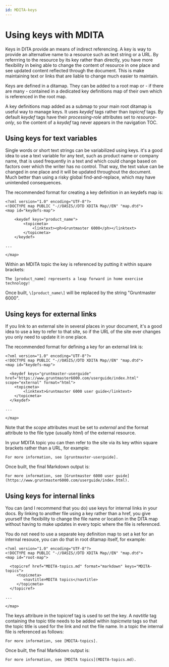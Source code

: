 ```yaml
---
id: MDITA-keys
---
```


# Using keys with MDITA

Keys in DITA provide an means of indirect referencing. A key is way to provide an alternative name to a resource such as text string or a URL. By referrring to the resource by its key rather than directly, you have more flexibility in being able to change the content of resource in one place and see updated content reflected through the document. This is make maintaining text  or links that are liable to change much easier to maintain.

Keys are defined in a ditamap. They can be added to a root map or - if there are many - contained in a dedicated key definitions map of their own which is referenced in the root map.

A key definitions map added as a submap to your main root ditamap is useful way to manage keys. It uses *keydef* tags rather than *topicref* tags. By default *keydef* tags have their *processing-role* attributes set to *resource-only*, so the content of a *keydef* tag never appears in the navigation TOC. 

## Using keys for text variables

Single words or short text strings can be variabilized using keys. it's a good idea to use a text variable for any text, such as product name or company name, that is used frequently in a text and which could change based on factors over which the writer has no control. That way, the text value can be changed in one place and it will be updated throughout the document. Much better than using a risky global find-and-replace, which may have unintended consequences.

The recommended format for creating a key definition in an keydefs map is:
```
<?xml version="1.0" encoding="UTF-8"?>
<!DOCTYPE map PUBLIC "-//OASIS//DTD XDITA Map//EN" "map.dtd">
<map id="keydefs-map">    
    
    <keydef keys="product_name">
        <topicmeta>
            <linktext><ph>Gruntmaster 6000</ph></linktext>
        </topicmeta>
    </keydef>

...

</map>
```
Within an MDITA topic the key is referenced by putting it within square brackets:
```
The [product_name] represents a leap forward in home exercise technology! 
```
Once built, `\[product_name\]` will be replaced by the string "Gruntmaster 6000".

## Using keys for external links

If you link to an external site in several places in your document, it's a good idea to use a key to refer to that site, so if the URL of the site ever changes you only need to update it in one place.

The recommended format for defining a key for an external link is:
```
<?xml version="1.0" encoding="UTF-8"?>
<!DOCTYPE map PUBLIC "-//OASIS//DTD XDITA Map//EN" "map.dtd">
<map id="keydefs-map">  

  <keydef keys="gruntmaster-userguide" href="https://www.gruntmaster6000.com/userguide/index.html" scope="external" format="html">
    <topicmeta>
        <linktext>Gruntmaster 6000 user guide</linktext>
    </topicmeta>
  </keydef>

...

</map>
```
Note that the *scope* attributes must be set to *external* and the format attribute to the file type (usually *html*) of the external resource.

In your MDITA topic you can then refer to the site via its key wthin square brackets rather than a URL, for example:
```
For more information, see [gruntmaster-userguide].
```
Once built, the final Markdown output is:
```
For more information, see [Gruntmaster 6000 user guide](https://www.gruntmaster6000.com/userguide/index.html).
```

## Using keys for internal links

You can (and I recommend that you do) use keys for internal links in your docs. By linking to another file using a key rather than a href, you give yourself the flexibility to change the file name or location in the DITA map without having to make updates in every topic where the file is referenced.

You do not need to use a separate key definition map to set a ket for an internal resouce, you can do that in root ditamap itself, for example:
```
<?xml version="1.0" encoding="UTF-8"?>
<!DOCTYPE map PUBLIC "-//OASIS//DTD XDITA Map//EN" "map.dtd">
<map id="root-map"> 

  <topicref href="MDITA-topics.md" format="markdown" keys="MDITA-topics">
     <topicmeta>
        <navtitle>MDITA topics</navtitle>
     </topicmeta>
  </topicref>

...

</map>
```
The keys attribure in the topicref tag is used to set the key. A *navtitle* tag containing the topic title needs to be added within *topicmeta* tags so that the topic title is used for the link and not the file name. In a topic the internal file is referenced as follows:
```
For more information, see [MDITA-topics].
```
Once built, the final Markdown output is:
```
For more information, see [MDITA topics](MDITA-topics.md).
```





